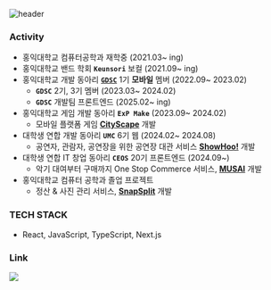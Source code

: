 ![header](https://capsule-render.vercel.app/api?type=waving&&color=gradient&customColorList=8,6,4,1,30&height=200&section=header&text=Grow%20Together&fontSize=70)

### Activity

- 홍익대학교 컴퓨터공학과 재학중 (2021.03~ ing)
- 홍익대학교 밴드 학회 **`Keunsori`** 보컬 (2021.09~ ing)
- 홍익대학교 개발 동아리 [**`GDSC`**](https://github.com/GDSC-Hongik) 1기 **모바일** 멤버 (2022.09~ 2023.02)
    - **`GDSC`** 2기, 3기 멤버 (2023.03~ 2024.02)
    - **`GDSC`** 개발팀 프론트엔드 (2025.02~ ing)
- 홍익대학교 게임 개발 동아리 **`ExP Make`** (2023.09~ 2024.02)
    - 모바일 플랫폼 게임 **[CityScape](https://github.com/CityScape-EXP/CityScape)** 개발
- 대학생 연합 개발 동아리 **`UMC`** 6기 웹 (2024.02~ 2024.08)
    - 공연자, 관람자, 공연장을 위한 공연장 대관 서비스 **[ShowHoo!](https://github.com/UMC-ShowHoo/ShowHoo-Web)** 개발
- 대학생 연합 IT 창업 동아리 **`CEOS`** 20기 프론트엔드 (2024.09~)
    - 악기 대여부터 구매까지 One Stop Commerce 서비스, **[MUSAI](https://github.com/TEAM-PEDALGENIE/PedalGenie-Front)** 개발
- 홍익대학교 컴퓨터 공학과 졸업 프로젝트
    - 정산 & 사진 관리 서비스, **[SnapSplit](https://github.com/SnapSplit-hongik2025/SnapSplit-Front)** 개발

 
### TECH STACK
- React, JavaScript, TypeScript, Next.js

### Link

<a href="https://velog.io/@gabujwb" target="_blank"><img src="https://img.shields.io/badge/Velog-20C997?style=flat&logo=velog&logoColor=ffffff"/></a>

